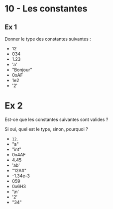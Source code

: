 # 10 - Les constantes

## Ex 1
Donner le type des constantes suivantes :

- 12
- 034
- 1.23
- 'a'
- "Bonjour"
- 0xAF
- 1e2
- '2'

# Ex 2 
Est-ce que les constantes suivantes sont valides ?

Si oui, quel est le type, sinon, pourquoi ?

- `12.`
- "a"
- "int"
- 0x4AF
- 4.45
- 'ab'
- "12A#"
- -1.34e-3
- 059
- 0x6H3
- '\n'
- '2'
- "34"
